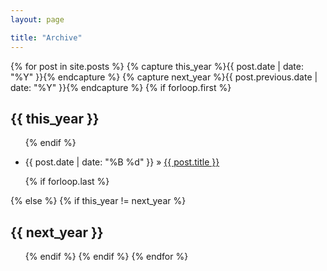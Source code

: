 ```yaml
---
layout: page

title: "Archive"
---
```


<div class="post-archives">
  {% for post in site.posts %}
    {% capture this_year %}{{ post.date | date: "%Y" }}{% endcapture %}
    {% capture next_year %}{{ post.previous.date | date: "%Y" }}{% endcapture %}
    {% if forloop.first %}
      <div class="archive-group" id="{{ this_year }}">
        <h2 class="year-head">{{ this_year }}</h2>
        <ul>
    {% endif %}
    <li>
      <p>
        <span>{{ post.date | date: "%B %d" }}&nbsp;&raquo;</span>
        <a href="{{ site.url }}{{ site.baseurl }}{{ post.url }}">
          {{ post.title }}
        </a>
      </p>
    </li>
    {% if forloop.last %}
      </ul>
      </div>
    {% else %}
      {% if this_year != next_year %}
        </ul>
        </div>
        <div class="archive-group" id="{{ next_year }}">
          <h2 class="year-head">{{ next_year }}</h2>
          <ul>
      {% endif %}
    {% endif %}
  {% endfor %}
</div>
